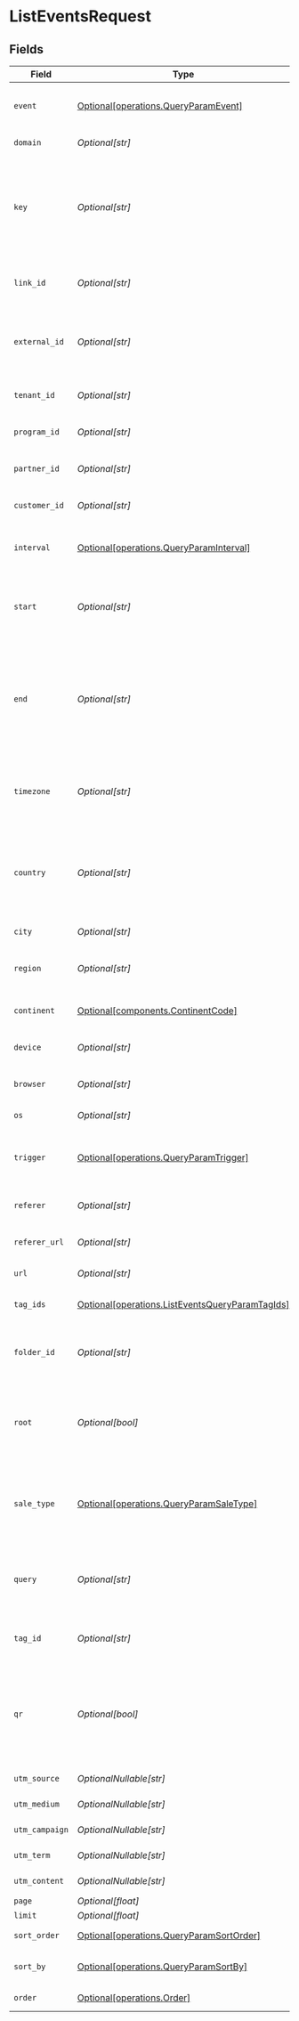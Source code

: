 # ListEventsRequest


## Fields

| Field                                                                                                                                                                    | Type                                                                                                                                                                     | Required                                                                                                                                                                 | Description                                                                                                                                                              | Example                                                                                                                                                                  |
| ------------------------------------------------------------------------------------------------------------------------------------------------------------------------ | ------------------------------------------------------------------------------------------------------------------------------------------------------------------------ | ------------------------------------------------------------------------------------------------------------------------------------------------------------------------ | ------------------------------------------------------------------------------------------------------------------------------------------------------------------------ | ------------------------------------------------------------------------------------------------------------------------------------------------------------------------ |
| `event`                                                                                                                                                                  | [Optional[operations.QueryParamEvent]](../../models/operations/queryparamevent.md)                                                                                       | :heavy_minus_sign:                                                                                                                                                       | The type of event to retrieve analytics for. Defaults to 'clicks'.                                                                                                       |                                                                                                                                                                          |
| `domain`                                                                                                                                                                 | *Optional[str]*                                                                                                                                                          | :heavy_minus_sign:                                                                                                                                                       | The domain to filter analytics for.                                                                                                                                      |                                                                                                                                                                          |
| `key`                                                                                                                                                                    | *Optional[str]*                                                                                                                                                          | :heavy_minus_sign:                                                                                                                                                       | The slug of the short link to retrieve analytics for. Must be used along with the corresponding `domain` of the short link to fetch analytics for a specific short link. |                                                                                                                                                                          |
| `link_id`                                                                                                                                                                | *Optional[str]*                                                                                                                                                          | :heavy_minus_sign:                                                                                                                                                       | The unique ID of the short link on Dub to retrieve analytics for.                                                                                                        |                                                                                                                                                                          |
| `external_id`                                                                                                                                                            | *Optional[str]*                                                                                                                                                          | :heavy_minus_sign:                                                                                                                                                       | The ID of the link in the your database. Must be prefixed with 'ext_' when passed as a query parameter.                                                                  |                                                                                                                                                                          |
| `tenant_id`                                                                                                                                                              | *Optional[str]*                                                                                                                                                          | :heavy_minus_sign:                                                                                                                                                       | The ID of the tenant that created the link inside your system.                                                                                                           |                                                                                                                                                                          |
| `program_id`                                                                                                                                                             | *Optional[str]*                                                                                                                                                          | :heavy_minus_sign:                                                                                                                                                       | The ID of the program to retrieve analytics for.                                                                                                                         |                                                                                                                                                                          |
| `partner_id`                                                                                                                                                             | *Optional[str]*                                                                                                                                                          | :heavy_minus_sign:                                                                                                                                                       | The ID of the partner to retrieve analytics for.                                                                                                                         |                                                                                                                                                                          |
| `customer_id`                                                                                                                                                            | *Optional[str]*                                                                                                                                                          | :heavy_minus_sign:                                                                                                                                                       | The ID of the customer to retrieve analytics for.                                                                                                                        |                                                                                                                                                                          |
| `interval`                                                                                                                                                               | [Optional[operations.QueryParamInterval]](../../models/operations/queryparaminterval.md)                                                                                 | :heavy_minus_sign:                                                                                                                                                       | The interval to retrieve analytics for. If undefined, defaults to 24h.                                                                                                   |                                                                                                                                                                          |
| `start`                                                                                                                                                                  | *Optional[str]*                                                                                                                                                          | :heavy_minus_sign:                                                                                                                                                       | The start date and time when to retrieve analytics from. If set, takes precedence over `interval`.                                                                       |                                                                                                                                                                          |
| `end`                                                                                                                                                                    | *Optional[str]*                                                                                                                                                          | :heavy_minus_sign:                                                                                                                                                       | The end date and time when to retrieve analytics from. If not provided, defaults to the current date. If set along with `start`, takes precedence over `interval`.       |                                                                                                                                                                          |
| `timezone`                                                                                                                                                               | *Optional[str]*                                                                                                                                                          | :heavy_minus_sign:                                                                                                                                                       | The IANA time zone code for aligning timeseries granularity (e.g. America/New_York). Defaults to UTC.                                                                    | America/New_York                                                                                                                                                         |
| `country`                                                                                                                                                                | *Optional[str]*                                                                                                                                                          | :heavy_minus_sign:                                                                                                                                                       | The country to retrieve analytics for. Must be passed as a 2-letter ISO 3166-1 country code. See https://d.to/geo for more information.                                  |                                                                                                                                                                          |
| `city`                                                                                                                                                                   | *Optional[str]*                                                                                                                                                          | :heavy_minus_sign:                                                                                                                                                       | The city to retrieve analytics for.                                                                                                                                      | New York                                                                                                                                                                 |
| `region`                                                                                                                                                                 | *Optional[str]*                                                                                                                                                          | :heavy_minus_sign:                                                                                                                                                       | The ISO 3166-2 region code to retrieve analytics for.                                                                                                                    |                                                                                                                                                                          |
| `continent`                                                                                                                                                              | [Optional[components.ContinentCode]](../../models/components/continentcode.md)                                                                                           | :heavy_minus_sign:                                                                                                                                                       | The continent to retrieve analytics for.                                                                                                                                 |                                                                                                                                                                          |
| `device`                                                                                                                                                                 | *Optional[str]*                                                                                                                                                          | :heavy_minus_sign:                                                                                                                                                       | The device to retrieve analytics for.                                                                                                                                    | Desktop                                                                                                                                                                  |
| `browser`                                                                                                                                                                | *Optional[str]*                                                                                                                                                          | :heavy_minus_sign:                                                                                                                                                       | The browser to retrieve analytics for.                                                                                                                                   | Chrome                                                                                                                                                                   |
| `os`                                                                                                                                                                     | *Optional[str]*                                                                                                                                                          | :heavy_minus_sign:                                                                                                                                                       | The OS to retrieve analytics for.                                                                                                                                        | Windows                                                                                                                                                                  |
| `trigger`                                                                                                                                                                | [Optional[operations.QueryParamTrigger]](../../models/operations/queryparamtrigger.md)                                                                                   | :heavy_minus_sign:                                                                                                                                                       | The trigger to retrieve analytics for. If undefined, returns all trigger types.                                                                                          |                                                                                                                                                                          |
| `referer`                                                                                                                                                                | *Optional[str]*                                                                                                                                                          | :heavy_minus_sign:                                                                                                                                                       | The referer to retrieve analytics for.                                                                                                                                   | google.com                                                                                                                                                               |
| `referer_url`                                                                                                                                                            | *Optional[str]*                                                                                                                                                          | :heavy_minus_sign:                                                                                                                                                       | The full referer URL to retrieve analytics for.                                                                                                                          | https://dub.co/blog                                                                                                                                                      |
| `url`                                                                                                                                                                    | *Optional[str]*                                                                                                                                                          | :heavy_minus_sign:                                                                                                                                                       | The URL to retrieve analytics for.                                                                                                                                       |                                                                                                                                                                          |
| `tag_ids`                                                                                                                                                                | [Optional[operations.ListEventsQueryParamTagIds]](../../models/operations/listeventsqueryparamtagids.md)                                                                 | :heavy_minus_sign:                                                                                                                                                       | The tag IDs to retrieve analytics for.                                                                                                                                   |                                                                                                                                                                          |
| `folder_id`                                                                                                                                                              | *Optional[str]*                                                                                                                                                          | :heavy_minus_sign:                                                                                                                                                       | The folder ID to retrieve analytics for. If not provided, return analytics for unsorted links.                                                                           |                                                                                                                                                                          |
| `root`                                                                                                                                                                   | *Optional[bool]*                                                                                                                                                         | :heavy_minus_sign:                                                                                                                                                       | Filter for root domains. If true, filter for domains only. If false, filter for links only. If undefined, return both.                                                   |                                                                                                                                                                          |
| `sale_type`                                                                                                                                                              | [Optional[operations.QueryParamSaleType]](../../models/operations/queryparamsaletype.md)                                                                                 | :heavy_minus_sign:                                                                                                                                                       | Filter sales by type: 'new' for first-time purchases, 'recurring' for repeat purchases. If undefined, returns both.                                                      |                                                                                                                                                                          |
| `query`                                                                                                                                                                  | *Optional[str]*                                                                                                                                                          | :heavy_minus_sign:                                                                                                                                                       | Search the events by a custom metadata value. Only available for lead and sale events.                                                                                   | metadata['key']:'value'                                                                                                                                                  |
| `tag_id`                                                                                                                                                                 | *Optional[str]*                                                                                                                                                          | :heavy_minus_sign:                                                                                                                                                       | Deprecated: Use `tagIds` instead. The tag ID to retrieve analytics for.                                                                                                  |                                                                                                                                                                          |
| `qr`                                                                                                                                                                     | *Optional[bool]*                                                                                                                                                         | :heavy_minus_sign:                                                                                                                                                       | Deprecated: Use the `trigger` field instead. Filter for QR code scans. If true, filter for QR codes only. If false, filter for links only. If undefined, return both.    |                                                                                                                                                                          |
| `utm_source`                                                                                                                                                             | *OptionalNullable[str]*                                                                                                                                                  | :heavy_minus_sign:                                                                                                                                                       | The UTM source of the short link.                                                                                                                                        |                                                                                                                                                                          |
| `utm_medium`                                                                                                                                                             | *OptionalNullable[str]*                                                                                                                                                  | :heavy_minus_sign:                                                                                                                                                       | The UTM medium of the short link.                                                                                                                                        |                                                                                                                                                                          |
| `utm_campaign`                                                                                                                                                           | *OptionalNullable[str]*                                                                                                                                                  | :heavy_minus_sign:                                                                                                                                                       | The UTM campaign of the short link.                                                                                                                                      |                                                                                                                                                                          |
| `utm_term`                                                                                                                                                               | *OptionalNullable[str]*                                                                                                                                                  | :heavy_minus_sign:                                                                                                                                                       | The UTM term of the short link.                                                                                                                                          |                                                                                                                                                                          |
| `utm_content`                                                                                                                                                            | *OptionalNullable[str]*                                                                                                                                                  | :heavy_minus_sign:                                                                                                                                                       | The UTM content of the short link.                                                                                                                                       |                                                                                                                                                                          |
| `page`                                                                                                                                                                   | *Optional[float]*                                                                                                                                                        | :heavy_minus_sign:                                                                                                                                                       | N/A                                                                                                                                                                      |                                                                                                                                                                          |
| `limit`                                                                                                                                                                  | *Optional[float]*                                                                                                                                                        | :heavy_minus_sign:                                                                                                                                                       | N/A                                                                                                                                                                      |                                                                                                                                                                          |
| `sort_order`                                                                                                                                                             | [Optional[operations.QueryParamSortOrder]](../../models/operations/queryparamsortorder.md)                                                                               | :heavy_minus_sign:                                                                                                                                                       | The sort order. The default is `desc`.                                                                                                                                   |                                                                                                                                                                          |
| `sort_by`                                                                                                                                                                | [Optional[operations.QueryParamSortBy]](../../models/operations/queryparamsortby.md)                                                                                     | :heavy_minus_sign:                                                                                                                                                       | The field to sort the events by. The default is `timestamp`.                                                                                                             |                                                                                                                                                                          |
| `order`                                                                                                                                                                  | [Optional[operations.Order]](../../models/operations/order.md)                                                                                                           | :heavy_minus_sign:                                                                                                                                                       | DEPRECATED. Use `sortOrder` instead.                                                                                                                                     |                                                                                                                                                                          |